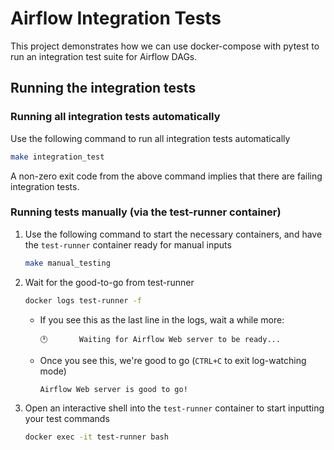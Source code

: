 # Airflow Integration Tests

This project demonstrates how we can use docker-compose with pytest to run an integration test suite for Airflow DAGs.

## Running the integration tests

### Running all integration tests automatically

Use the following command to run all integration tests automatically

```sh
make integration_test
```

A non-zero exit code from the above command implies that there are failing integration tests.

### Running tests manually (via the test-runner container)

1. Use the following command to start the necessary containers, and have the `test-runner` container ready for manual 
   inputs
   ```sh
   make manual_testing
   ```
2. Wait for the good-to-go from test-runner
   ```sh
   docker logs test-runner -f
   ```
   - If you see this as the last line in the logs, wait a while more:
     ```
     🕐       Waiting for Airflow Web server to be ready...
     ```
   - Once you see this, we're good to go (`CTRL+C` to exit log-watching mode)
      ```
      Airflow Web server is good to go!
      ```
4. Open an interactive shell into the `test-runner` container to start inputting your test commands
   ```sh
   docker exec -it test-runner bash
   ```
